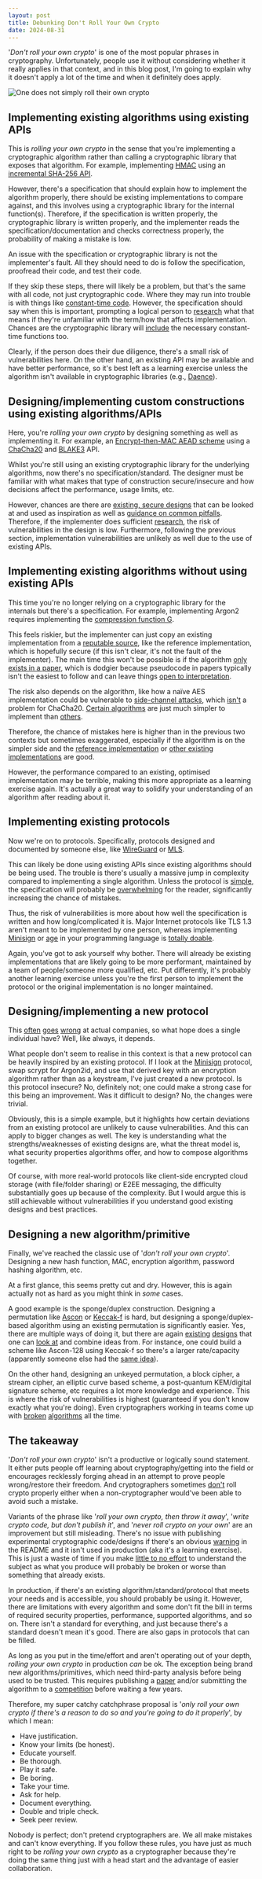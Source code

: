 ```yaml
---
layout: post
title: Debunking Don't Roll Your Own Crypto
date: 2024-08-31
---
```


'*Don't roll your own crypto*' is one of the most popular phrases in cryptography. Unfortunately, people use it without considering whether it really applies in that context, and in this blog post, I'm going to explain why it doesn't apply a lot of the time and when it definitely does apply.

![One does not simply roll their own crypto](/images/2024-08-31-debunking-dont-roll-your-own-crypto/one-does-not-simply-roll-their-own-crypto.jpg)

## Implementing existing algorithms using existing APIs
This is *rolling your own crypto* in the sense that you're implementing a cryptographic algorithm rather than calling a cryptographic library that exposes that algorithm. For example, implementing [HMAC](https://www.rfc-editor.org/rfc/rfc2104) using an [incremental SHA-256 API](https://doc.libsodium.org/advanced/sha-2_hash_function#sha-256).

However, there's a specification that should explain how to implement the algorithm properly, there should be existing implementations to compare against, and this involves using a cryptographic library for the internal function(s). Therefore, if the specification is written properly, the cryptographic library is written properly, and the implementer reads the specification/documentation and checks correctness properly, the probability of making a mistake is low.

An issue with the specification or cryptographic library is not the implementer's fault. All they should need to do is follow the specification, proofread their code, and test their code.

If they skip these steps, there will likely be a problem, but that's the same with all code, not just cryptographic code. Where they may run into trouble is with things like [constant-time code](https://soatok.blog/2020/08/27/soatoks-guide-to-side-channel-attacks/). However, the specification should say when this is important, prompting a logical person to [research](https://github.com/veorq/cryptocoding) what that means if they're unfamiliar with the term/how that affects implementation. Chances are the cryptographic library will [include](https://doc.libsodium.org/helpers) the necessary constant-time functions too.

Clearly, if the person does their due diligence, there's a small risk of vulnerabilities here. On the other hand, an existing API may be available and have better performance, so it's best left as a learning exercise unless the algorithm isn't available in cryptographic libraries (e.g., [Daence](https://eprint.iacr.org/2020/067)).

## Designing/implementing custom constructions using existing algorithms/APIs
Here, you're *rolling your own crypto* by designing something as well as implementing it. For example, an [Encrypt-then-MAC AEAD scheme](https://soatok.blog/2020/09/09/designing-new-cryptography-for-non-standard-threat-models/) using a [ChaCha20](https://doc.libsodium.org/advanced/stream_ciphers/chacha20) and [BLAKE3](https://github.com/BLAKE3-team/BLAKE3) API.

Whilst you're still using an existing cryptographic library for the underlying algorithms, now there's no specification/standard. The designer must be familiar with what makes that type of construction secure/insecure and how decisions affect the performance, usage limits, etc.

However, chances are there are [existing, secure designs](https://www.rfc-editor.org/rfc/rfc8439) that can be looked at and used as inspiration as well as [guidance on common pitfalls](https://soatok.blog/2021/07/30/canonicalization-attacks-against-macs-and-signatures/). Therefore, if the implementer does sufficient [research](https://eprint.iacr.org/2014/206), the risk of vulnerabilities in the design is low. Furthermore, following the previous section, implementation vulnerabilities are unlikely as well due to the use of existing APIs.

## Implementing existing algorithms without using existing APIs
This time you're no longer relying on a cryptographic library for the internals but there's a specification. For example, implementing Argon2 requires implementing the [compression function G](https://www.rfc-editor.org/rfc/rfc9106.html#section-3.5).

This feels riskier, but the implementer can just copy an existing implementation from a [reputable source](https://tweetnacl.cr.yp.to/), like the reference implementation, which is hopefully secure (if this isn't clear, it's not the fault of the implementer). The main time this won't be possible is if the algorithm [only exists in a paper](https://csrc.nist.gov/csrc/media/Events/2023/third-workshop-on-block-cipher-modes-of-operation/documents/accepted-papers/Flexible%20Authenticated%20Encryption.pdf), which is dodgier because pseudocode in papers typically isn't the easiest to follow and can leave things [open to interpretation](https://eprint.iacr.org/2016/027).

The risk also depends on the algorithm, like how a naïve AES implementation could be vulnerable to [side-channel attacks](https://cr.yp.to/antiforgery/cachetiming-20050414.pdf), which [isn't](https://crypto.stackexchange.com/questions/33057/chacha20-immune-to-timing-attacks) a problem for ChaCha20. [Certain algorithms](https://ascon.iaik.tugraz.at/) are just much simpler to implement than [others](https://eprint.iacr.org/2014/793).

Therefore, the chance of mistakes here is higher than in the previous two contexts but sometimes exaggerated, especially if the algorithm is on the simpler side and the [reference implementation](https://github.com/cfrg/draft-irtf-cfrg-aegis-aead/tree/main/reference-implementations) or [other existing implementations](https://github.com/LoupVaillant/Monocypher) are good.

However, the performance compared to an existing, optimised implementation may be terrible, making this more appropriate as a learning exercise again. It's actually a great way to solidify your understanding of an algorithm after reading about it.

## Implementing existing protocols
Now we're on to protocols. Specifically, protocols designed and documented by someone else, like [WireGuard](https://www.wireguard.com/protocol/) or [MLS](https://www.rfc-editor.org/rfc/rfc9420).

This can likely be done using existing APIs since existing algorithms should be being used. The trouble is there's usually a massive jump in complexity compared to implementing a single algorithm. Unless the protocol is [simple](https://github.com/samuel-lucas6/Cahir), the specification will probably be [overwhelming](https://www.rfc-editor.org/rfc/rfc8446) for the reader, significantly increasing the chance of mistakes.

Thus, the risk of vulnerabilities is more about how well the specification is written and how long/complicated it is. Major Internet protocols like TLS 1.3 aren't meant to be implemented by one person, whereas implementing [Minisign](https://jedisct1.github.io/minisign/) or [age](https://github.com/C2SP/C2SP/blob/main/age.md) in your programming language is [totally doable](https://github.com/FiloSottile/awesome-age).

Again, you've got to ask yourself why bother. There will already be existing implementations that are likely going to be more performant, maintained by a team of people/someone more qualified, etc. Put differently, it's probably another learning exercise unless you're the first person to implement the protocol or the original implementation is no longer maintained.

## Designing/implementing a new protocol
This [often](https://breakingthe3ma.app/) [goes](https://eprint.iacr.org/2023/485) [wrong](https://eprint.iacr.org/2024/546) at actual companies, so what hope does a single individual have? Well, like always, it depends.

What people don't seem to realise in this context is that a new protocol can be heavily inspired by an existing protocol. If I look at the [Minisign](https://jedisct1.github.io/minisign/) protocol, swap scrypt for Argon2id, and use that derived key with an encryption algorithm rather than as a keystream, I've just created a new protocol. Is this protocol insecure? No, definitely not; one could make a strong case for this being an improvement. Was it difficult to design? No, the changes were trivial.

Obviously, this is a simple example, but it highlights how certain deviations from an existing protocol are unlikely to cause vulnerabilities. And this can apply to bigger changes as well. The key is understanding what the strengths/weaknesses of existing designs are, what the threat model is, what security properties algorithms offer, and how to compose algorithms together.

Of course, with more real-world protocols like client-side encrypted cloud storage (with file/folder sharing) or E2EE messaging, the difficulty substantially goes up because of the complexity. But I would argue this is still achievable without vulnerabilities if you understand good existing designs and best practices.

## Designing a new algorithm/primitive
Finally, we've reached the classic use of '*don't roll your own crypto*'. Designing a new hash function, MAC, encryption algorithm, password hashing algorithm, etc.

At a first glance, this seems pretty cut and dry. However, this is again actually not as hard as you might think in *some* cases.

A good example is the sponge/duplex construction. Designing a permutation like [Ascon](https://ascon.iaik.tugraz.at/specification.html) or [Keccak-f](https://keccak.team/keccak.html) is hard, but designing a sponge/duplex-based algorithm using an existing permutation is significantly easier. Yes, there are multiple ways of doing it, but there are again [existing](https://keccak.team/papers.html) [designs](https://csrc.nist.gov/Projects/Lightweight-Cryptography) that one can [look at](https://eprint.iacr.org/2021/1574) and combine ideas from. For instance, one could build a scheme like Ascon-128 using Keccak-f so there's a larger rate/capacity (apparently someone else had the [same idea](https://eprint.iacr.org/2024/858)).

On the other hand, designing an unkeyed permutation, a block cipher, a stream cipher, an elliptic curve based scheme, a post-quantum KEM/digital signature scheme, etc requires a lot more knowledge and experience. This is where the risk of vulnerabilities is highest (guaranteed if you don't know exactly what you're doing). Even cryptographers working in teams come up with [broken](https://eprint.iacr.org/2022/214) [algorithms](https://eprint.iacr.org/2022/975) all the time.

## The takeaway
'*Don't roll your own crypto*' isn't a productive or logically sound statement. It either puts people off learning about cryptography/getting into the field or encourages recklessly forging ahead in an attempt to prove people wrong/restore their freedom. And cryptographers sometimes [don't](https://terrapin-attack.com/) roll crypto properly either when a non-cryptographer would've been able to avoid such a mistake.

Variants of the phrase like '*roll your own crypto, then throw it away*', '*write crypto code, but don't publish it*', and '*never roll crypto on your own*' are an improvement but still misleading. There's no issue with publishing experimental cryptographic code/designs if there's an obvious [warning](https://github.com/orgs/community/discussions/16925) in the README and it isn't used in production (aka it's a learning exercise). This is just a waste of time if you make [little to no effort](https://old.reddit.com/r/crypto/comments/1f2clla/meta_programming_encryption_technique_assumption/) to understand the subject as what you produce will probably be broken or worse than something that already exists.

In production, if there's an existing algorithm/standard/protocol that meets your needs and is accessible, you should probably be using it. However, there are limitations with every algorithm and some don't fit the bill in terms of required security properties, performance, supported algorithms, and so on. There isn't a standard for everything, and just because there's a standard doesn't mean it's good. There are also gaps in protocols that can be filled.

As long as you put in the time/effort and aren't operating out of your depth, *rolling your own crypto* in production *can* be ok. The exception being brand new algorithms/primitives, which need third-party analysis before being used to be trusted. This requires publishing a [paper](https://eprint.iacr.org/) and/or submitting the algorithm to a [competition](https://eprint.iacr.org/2020/1608) before waiting a few years.

Therefore, my super catchy catchphrase proposal is '*only roll your own crypto if there's a reason to do so and you're going to do it properly*', by which I mean:

- Have justification.
- Know your limits (be honest).
- Educate yourself.
- Be thorough.
- Play it safe.
- Be boring.
- Take your time.
- Ask for help.
- Document everything.
- Double and triple check.
- Seek peer review.

Nobody is perfect; don't pretend cryptographers are. We all make mistakes and can't know everything. If you follow these rules, you have just as much right to be *rolling your own crypto* as a cryptographer because they're doing the same thing just with a head start and the advantage of easier collaboration.
